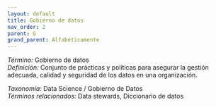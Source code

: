 ```yaml
---
layout: default
title: Gobierno de datos
nav_order: 2
parent: G
grand_parent: Alfabéticamente
---
```


*Término:* Gobierno de datos  
*Definición:* Conjunto de prácticas y políticas para asegurar la gestión adecuada, calidad y seguridad de los datos en una organización.

*Taxonomía:* Data Science / Gobierno de Datos  
*Términos relacionados:* Data stewards, Diccionario de datos
